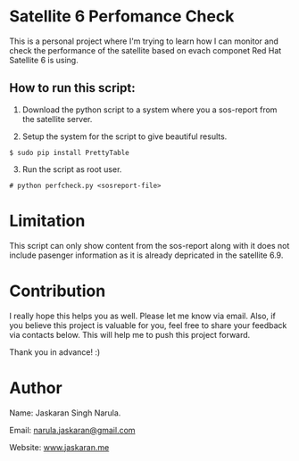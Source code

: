 # Satellite 6 Perfomance Check

This is a personal project where I'm trying to learn how I can monitor and check the performance of the satellite based on evach componet Red Hat Satellite 6 is using. 

## How to run this script:

1. Download the python script to a system where you a sos-report from the satellite server.

2. Setup the system for the script to give beautiful results. 
~~~
$ sudo pip install PrettyTable
~~~

3. Run the script as root user.
~~~
# python perfcheck.py <sosreport-file>
~~~


# Limitation 

This script can only show content from the sos-report along with it does not include pasenger information as it is already depricated in the satellite 6.9.


# Contribution

I really hope this helps you as well.
Please let me know via email. 
Also, if you believe this project is valuable for you, feel free to share your feedback via contacts below. This will help me to push this project forward.

Thank you in advance! :)


# Author 

Name: Jaskaran Singh Narula.

Email: narula.jaskaran@gmail.com

Website: www.jaskaran.me 




